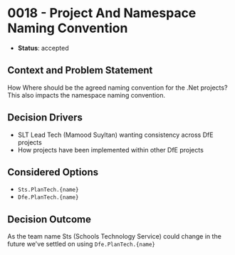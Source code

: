 # 0018 - Project And Namespace Naming Convention

* **Status**: accepted

## Context and Problem Statement
How Where should be the agreed naming convention for the .Net projects?  This also impacts the namespace naming convention.

## Decision Drivers
* SLT Lead Tech (Mamood Suyltan) wanting consistency across DfE projects
* How projects have been implemented within other DfE projects

## Considered Options
* `Sts.PlanTech.{name}`
* `Dfe.PlanTech.{name}`

## Decision Outcome

As the team name Sts (Schools Technology Service) could change in the future we've settled on using `Dfe.PlanTech.{name}`